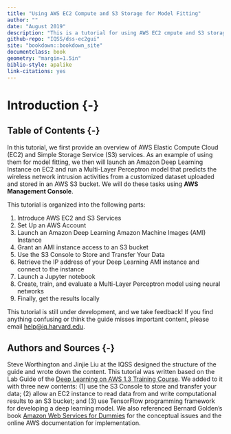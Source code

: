 ```yaml
---
title: "Using AWS EC2 Compute and S3 Storage for Model Fitting"
author: ""
date: "August 2019"
description: "This is a tutorial for using AWS EC2 cmpute and S3 storage for model fitting via AWWS Management Console."
github-repo: "IQSS/dss-ec2gui"
site: "bookdown::bookdown_site"
documentclass: book
geometry: "margin=1.5in"
biblio-style: apalike
link-citations: yes
---
```



# Introduction {-}

## Table of Contents {-}

In this tutorial, we first provide an overview of AWS Elastic Compute Cloud (EC2) and Simple Storage Service (S3) services. As an example of using them for model fitting, we then will launch an Amazon Deep Learning Instance on EC2 and run a Multi-Layer Perceptron model that predicts the wireless network intrusion activities from a customized dataset uploaded and stored in an AWS S3 bucket. We will do these tasks using **AWS Management Console**.

This tutorial is organized into the following parts:  
1.	Introduce AWS EC2 and S3 Services  
2.	Set Up an AWS Account  
3.	Launch an Amazon Deep Learning Amazon Machine Images (AMI) Instance  
4.	Grant an AMI instance access to an S3 bucket  
5.	Use the S3 Console to Store and Transfer Your Data  
6.	Retrieve the IP address of your Deep Learning AMI instance and connect to the instance  
7.	Launch a Jupyter notebook  
8.	Create, train, and evaluate a Multi-Layer Perceptron model using neural networks  
9.	Finally, get the results locally  

This tutorial is still under development, and we take feedback! If you find anything confusing or think the guide misses important content, please email help@iq.harvard.edu.

## Authors and Sources {-}

Steve Worthington and Jinjie Liu at the IQSS designed the structure of the guide and wrote down the content. This tutorial was written based on the Lab Guide of the [Deep Learning on AWS 1.3 Training Course](https://bit.ly/aws-dlg-2019-06-21). We added to it with three new contents: (1) use the S3 Console to store and transfer your data; (2) allow an EC2 instance to read data from and write computational results to an S3 bucket; and (3) use TensorFlow programming framework for developing a deep learning model. We also referenced Bernard Golden’s book [Amazon Web Services for Dummies](https://fit.mta.edu.vn/files/DanhSach/Book_Amazon%20webservices%20for%20dummies.pdf) for the conceptual issues and the online AWS documentation for implementation. 
